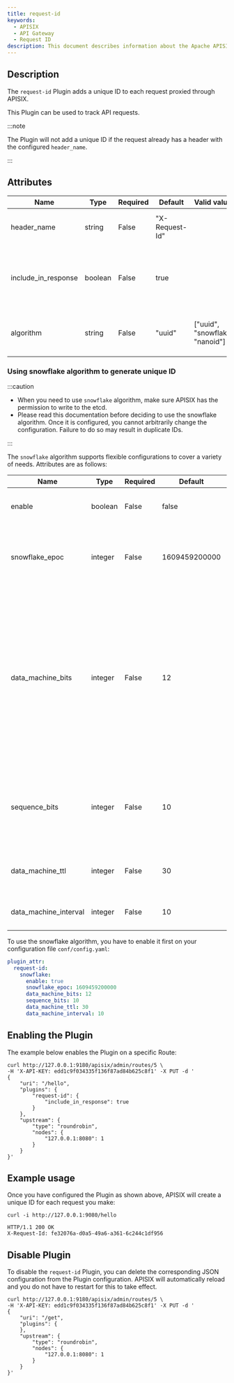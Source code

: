 ```yaml
---
title: request-id
keywords:
  - APISIX
  - API Gateway
  - Request ID
description: This document describes information about the Apache APISIX request-id Plugin, you can use it to track API requests by adding a unique ID to each request.
---
```


<!--
#
# Licensed to the Apache Software Foundation (ASF) under one or more
# contributor license agreements.  See the NOTICE file distributed with
# this work for additional information regarding copyright ownership.
# The ASF licenses this file to You under the Apache License, Version 2.0
# (the "License"); you may not use this file except in compliance with
# the License.  You may obtain a copy of the License at
#
#     http://www.apache.org/licenses/LICENSE-2.0
#
# Unless required by applicable law or agreed to in writing, software
# distributed under the License is distributed on an "AS IS" BASIS,
# WITHOUT WARRANTIES OR CONDITIONS OF ANY KIND, either express or implied.
# See the License for the specific language governing permissions and
# limitations under the License.
#
-->

## Description

The `request-id` Plugin adds a unique ID to each request proxied through APISIX.

This Plugin can be used to track API requests.

:::note

The Plugin will not add a unique ID if the request already has a header with the configured `header_name`.

:::

## Attributes

| Name                | Type    | Required | Default        | Valid values                    | Description                                                            |
| ------------------- | ------- | -------- | -------------- | ------------------------------- | ---------------------------------------------------------------------- |
| header_name         | string  | False    | "X-Request-Id" |                                 | Header name for the unique request ID.                                 |
| include_in_response | boolean | False    | true           |                                 | When set to `true`, adds the unique request ID in the response header. |
| algorithm           | string  | False    | "uuid"         | ["uuid", "snowflake", "nanoid"] | Algorithm to use for generating the unique request ID.                 |

### Using snowflake algorithm to generate unique ID

:::caution

- When you need to use `snowflake` algorithm, make sure APISIX has the permission to write to the etcd.
- Please read this documentation before deciding to use the snowflake algorithm. Once it is configured, you cannot arbitrarily change the configuration. Failure to do so may result in duplicate IDs.

:::

The `snowflake` algorithm supports flexible configurations to cover a variety of needs. Attributes are as follows:

| Name                  | Type    | Required | Default       | Description                                                                                                                                                                                                                                                                                                                         |
| --------------------- | ------- | -------- | ------------- | ----------------------------------------------------------------------------------------------------------------------------------------------------------------------------------------------------------------------------------------------------------------------------------------------------------------------------------- |
| enable                | boolean | False    | false         | When set to `true`, enables the snowflake algorithm.                                                                                                                                                                                                                                                                                |
| snowflake_epoc        | integer | False    | 1609459200000 | Starting timestamp in milliseconds. Default is `2021-01-01T00:00:00Z` and supports to a 69 year time until `2090-09-0715:47:35Z`.                                                                                                                                                                                                   |
| data_machine_bits     | integer | False    | 12            | Maximum number of supported machines (processes) `1 << data_machine_bits`. Corresponds the set of `workIDs` and `dataCenterIDs` in the snowflake definition. Each process is associated to a unique ID. The maximum number of supported processes is `pow(2, data_machine_bits)`. So, for the default value of 12 bits, it is 4096. |
| sequence_bits         | integer | False    | 10            | Maximum number of generated ID per millisecond per node `1 << sequence_bits`. Each process generates up to 1024 IDs per millisecond.                                                                                                                                                                                                |
| data_machine_ttl      | integer | False    | 30            | Valid time in seconds of registration of `data_machine` in etcd.                                                                                                                                                                                                                                                                    |
| data_machine_interval | integer | False    | 10            | Time in seconds between `data_machine` renewals in etcd.                                                                                                                                                                                                                                                                            |

To use the snowflake algorithm, you have to enable it first on your configuration file `conf/config.yaml`:

```yaml title="conf/config.yaml"
plugin_attr:
  request-id:
    snowflake:
      enable: true
      snowflake_epoc: 1609459200000
      data_machine_bits: 12
      sequence_bits: 10
      data_machine_ttl: 30
      data_machine_interval: 10
```

## Enabling the Plugin

The example below enables the Plugin on a specific Route:

```shell
curl http://127.0.0.1:9180/apisix/admin/routes/5 \
-H 'X-API-KEY: edd1c9f034335f136f87ad84b625c8f1' -X PUT -d '
{
    "uri": "/hello",
    "plugins": {
        "request-id": {
            "include_in_response": true
        }
    },
    "upstream": {
        "type": "roundrobin",
        "nodes": {
            "127.0.0.1:8080": 1
        }
    }
}'
```

## Example usage

Once you have configured the Plugin as shown above, APISIX will create a unique ID for each request you make:

```shell
curl -i http://127.0.0.1:9080/hello
```

```shell
HTTP/1.1 200 OK
X-Request-Id: fe32076a-d0a5-49a6-a361-6c244c1df956
```

## Disable Plugin

To disable the `request-id` Plugin, you can delete the corresponding JSON configuration from the Plugin configuration. APISIX will automatically reload and you do not have to restart for this to take effect.

```shell
curl http://127.0.0.1:9180/apisix/admin/routes/5 \
-H 'X-API-KEY: edd1c9f034335f136f87ad84b625c8f1' -X PUT -d '
{
    "uri": "/get",
    "plugins": {
    },
    "upstream": {
        "type": "roundrobin",
        "nodes": {
            "127.0.0.1:8080": 1
        }
    }
}'
```
